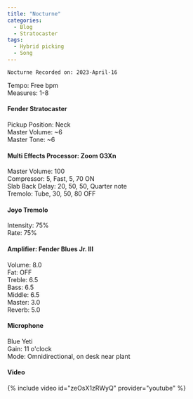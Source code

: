 ```yaml
---
title: "Nocturne"
categories:
  - Blog
  - Stratocaster
tags:
  - Hybrid picking
  - Song
---
```

`Nocturne Recorded on: 2023-April-16`

Tempo: Free bpm   
Measures: 1-8

#### Fender Stratocaster  
Pickup Position: Neck     
Master Volume: ~6      
Master Tone: ~6

#### Multi Effects Processor: Zoom G3Xn
Master Volume: 100   
Compressor: 5, Fast, 5, 70 ON  
Slab Back Delay: 20, 50, 50, Quarter note  
Tremolo: Tube, 30, 50, 80 OFF

#### Joyo Tremolo
Intensity: 75%  
Rate: 75%

#### Amplifier: Fender Blues Jr. III
Volume: 8.0  
Fat: OFF  
Treble: 6.5  
Bass: 6.5  
Middle: 6.5  
Master: 3.0  
Reverb: 5.0

#### Microphone  
Blue Yeti   
Gain: 11 o'clock   
Mode: Omnidirectional, on desk near plant

#### Video
{% include video id="zeOsX1zRWyQ" provider="youtube" %}
